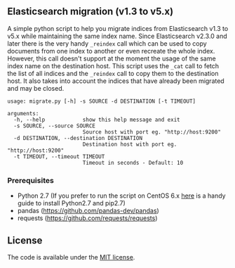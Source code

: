 ## Elasticsearch migration (v1.3 to v5.x)

A simple python script to help you migrate indices from Elasticsearch v1.3 to v5.x while maintaining the same index name. Since Elasticsearch v2.3.0 and later there is the very handy `_reindex` call which can be used to copy documents from one index to another or even recreate the whole index. However, this call doesn't support at the moment the usage of the same index name on the destination host. This script uses the `_cat` call to fetch the list of all indices and the `_reindex` call to copy them to the destination host. It also takes into account the indices that have already been migrated and may be closed.
```
usage: migrate.py [-h] -s SOURCE -d DESTINATION [-t TIMEOUT]

arguments:
  -h, --help            show this help message and exit
  -s SOURCE, --source SOURCE
                        Source host with port eg. "http://host:9200"
  -d DESTINATION, --destination DESTINATION
                        Destination host with port eg. "http://host:9200"
  -t TIMEOUT, --timeout TIMEOUT
                        Timeout in seconds - Default: 10
```
### Prerequisites

- Python 2.7 (If you prefer to run the script on CentOS 6.x [here](https://gist.github.com/dalegaspi/dec44117fa5e7597a559) is a handy guide to install Python2.7 and pip2.7)
- pandas   (https://github.com/pandas-dev/pandas)
- requests (https://github.com/requests/requests)

## License

The code is available under the [MIT license](LICENSE).
